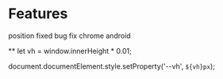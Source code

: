 # Features


position fixed bug fix chrome android

**
  let vh = window.innerHeight * 0.01;
  
  document.documentElement.style.setProperty('--vh', `${vh}px`);
